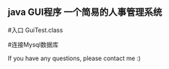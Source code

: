 ## java GUI程序 一个简易的人事管理系统

#入口 GuiTest.class

#连接Mysql数据库

If you have any questions, please contact me :)
